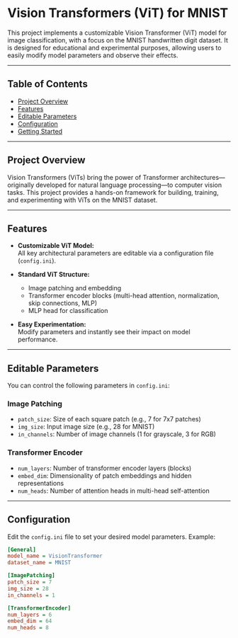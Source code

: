 # Vision Transformers (ViT) for MNIST

This project implements a customizable Vision Transformer (ViT) model for image classification, with a focus on the MNIST handwritten digit dataset. It is designed for educational and experimental purposes, allowing users to easily modify model parameters and observe their effects.

---

## Table of Contents

- [Project Overview](#project-overview)
- [Features](#features)
- [Editable Parameters](#editable-parameters)
- [Configuration](#configuration)
- [Getting Started](#getting-started)

---

## Project Overview

Vision Transformers (ViTs) bring the power of Transformer architectures—originally developed for natural language processing—to computer vision tasks. This project provides a hands-on framework for building, training, and experimenting with ViTs on the MNIST dataset.

---

## Features

- **Customizable ViT Model:**  
  All key architectural parameters are editable via a configuration file (`config.ini`).

- **Standard ViT Structure:**  
  - Image patching and embedding
  - Transformer encoder blocks (multi-head attention, normalization, skip connections, MLP)
  - MLP head for classification

- **Easy Experimentation:**  
  Modify parameters and instantly see their impact on model performance.

---

## Editable Parameters

You can control the following parameters in `config.ini`:

### Image Patching

- `patch_size`: Size of each square patch (e.g., 7 for 7x7 patches)
- `img_size`: Input image size (e.g., 28 for MNIST)
- `in_channels`: Number of image channels (1 for grayscale, 3 for RGB)

### Transformer Encoder

- `num_layers`: Number of transformer encoder layers (blocks)
- `embed_dim`: Dimensionality of patch embeddings and hidden representations
- `num_heads`: Number of attention heads in multi-head self-attention

---

## Configuration

Edit the `config.ini` file to set your desired model parameters. Example:

```ini
[General]
model_name = VisionTransformer
dataset_name = MNIST

[ImagePatching]
patch_size = 7
img_size = 28
in_channels = 1

[TransformerEncoder]
num_layers = 6
embed_dim = 64
num_heads = 8
```